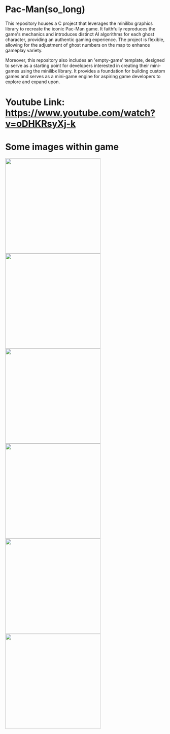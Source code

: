 # Pac-Man(so_long)
This repository houses a C project that leverages the minilibx graphics library to recreate the iconic Pac-Man game. It faithfully reproduces the game's mechanics and introduces distinct AI algorithms for each ghost character, providing an authentic gaming experience. The project is flexible, allowing for the adjustment of ghost numbers on the map to enhance gameplay variety.

Moreover, this repository also includes an 'empty-game' template, designed to serve as a starting point for developers interested in creating their mini-games using the minilibx library. It provides a foundation for building custom games and serves as a mini-game engine for aspiring game developers to explore and expand upon.

# Youtube Link: https://www.youtube.com/watch?v=oDHKRsyXj-k

# Some images within game
<p algin = "center">
    <img width="300" src = "https://github.com/zsayar17/so_long_PACMAN/blob/main/images/1.png" />
    <img width="300" src = "https://github.com/zsayar17/so_long_PACMAN/blob/main/images/2.png" />
    <img width="300" src = "https://github.com/zsayar17/so_long_PACMAN/blob/main/images/3.png" />
    <img width="300" src = "https://github.com/zsayar17/so_long_PACMAN/blob/main/images/4.png" />
    <img width="300" src = "https://github.com/zsayar17/so_long_PACMAN/blob/main/images/5.png" />
    <img width="300" src = "https://github.com/zsayar17/so_long_PACMAN/blob/main/images/6.png" />
 </p>
